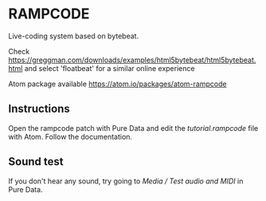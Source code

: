 # RAMPCODE
Live-coding system based on bytebeat.

Check https://greggman.com/downloads/examples/html5bytebeat/html5bytebeat.html and select 'floatbeat' for a similar online experience

Atom package available https://atom.io/packages/atom-rampcode

## Instructions
Open the rampcode patch with Pure Data and edit the *tutorial.rampcode* file with Atom.  Follow the documentation.

## Sound test
If you don't hear any sound, try going to *Media / Test audio and MIDI* in Pure Data.
